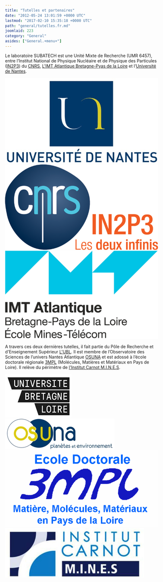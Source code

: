 ```yaml
---
title: "Tutelles et partenaires"
date: "2012-05-24 13:01:59 +0000 UTC"
lastmod: "2017-02-10 15:35:18 +0000 UTC"
path: "general/tutelles.fr.md"
joomlaid: 223
category: "General"
asides: ["General.+menu+"]
---
```

Le laboratoire SUBATECH est une Unité Mixte de Recherche (UMR 6457), entre l’Institut National de Physique Nucléaire et de Physique des Particules ([IN2P3](http://www.in2p3.fr/)) du [CNRS](http://www.cnrs.fr/), [L'IMT Atlantique Bretagne-Pyas de la Loire](http://www.mines-nantes.fr/) et l’[Université de Nantes](http://www.univ-nantes.fr/).

[![Université de Nantes](images/logo_univ_nantes.jpg)](http://www.univ-nantes.fr/) [![in2p3filaire](images/in2p3filaire.png)](http://www.in2p3.fr/) [![CP IMTA leger](images/CP-IMTA-leger.jpg)](http://www.mines-nantes.fr/)

A travers ces deux dernières tutelles, il fait partie du Pôle de Recherche et d'Enseignement Supérieur [L'UBL](http://www.lunam.fr). Il est membre de l’Observatoire des Sciences de l’univers Nantes Atlantique [OSUNA](http://www.osuna.univ-nantes.fr/) et est adossé à l’école doctorale régionale [3MPL](http://3mpl.univ-angers.fr/) (Molécules, Matières et Matériaux en Pays de Loire). Il relève du périmètre de [l'Institut Carnot M.I.N.E.S](http://www.carnot-mines.eu/).

[![UBLlogo](images/UBLlogo.jpg)](http://www.lunam.fr) [![Logo OSUNA](images/Logo_OSUNA.jpg)](http://www.osuna.univ-nantes.fr/) [![3MPL](images/3MPL.png)](http://3mpl.univ-angers.fr)[![Logo Institut Carnot M.I.N.E.S. logo 2](images/Logo-Institut-Carnot-M.I.N.E.S.-logo-2.jpg)](http://www.carnot-mines.eu)

